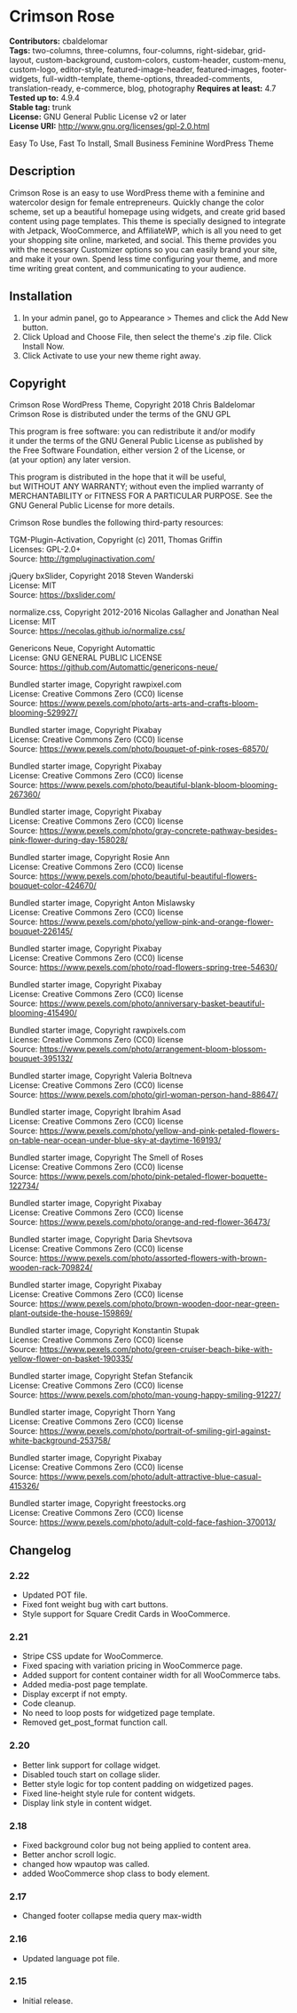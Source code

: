 # Crimson Rose #

**Contributors:** cbaldelomar  
**Tags:** two-columns, three-columns, four-columns, right-sidebar, grid-layout, custom-background, custom-colors, custom-header, custom-menu, custom-logo, editor-style, featured-image-header, featured-images, footer-widgets, full-width-template, theme-options, threaded-comments, translation-ready, e-commerce, blog, photography
**Requires at least:** 4.7  
**Tested up to:** 4.9.4  
**Stable tag:** trunk  
**License:** GNU General Public License v2 or later  
**License URI:** http://www.gnu.org/licenses/gpl-2.0.html  

Easy To Use, Fast To Install, Small Business Feminine WordPress Theme  

## Description ##

Crimson Rose is an easy to use WordPress theme with a feminine and watercolor design for female entrepreneurs. Quickly change the color scheme, set up a beautiful homepage using widgets, and create grid based content using page templates. This theme is specially designed to integrate with Jetpack, WooCommerce, and AffiliateWP, which is all you need to get your shopping site online, marketed, and social. This theme provides you with the necessary Customizer options so you can easily brand your site, and make it your own. Spend less time configuring your theme, and more time writing great content, and communicating to your audience.  

## Installation ##

1. In your admin panel, go to Appearance > Themes and click the Add New button.  
2. Click Upload and Choose File, then select the theme's .zip file. Click Install Now.  
3. Click Activate to use your new theme right away.  

## Copyright ##

Crimson Rose WordPress Theme, Copyright 2018 Chris Baldelomar  
Crimson Rose is distributed under the terms of the GNU GPL  

This program is free software: you can redistribute it and/or modify  
it under the terms of the GNU General Public License as published by  
the Free Software Foundation, either version 2 of the License, or  
(at your option) any later version.  

This program is distributed in the hope that it will be useful,  
but WITHOUT ANY WARRANTY; without even the implied warranty of  
MERCHANTABILITY or FITNESS FOR A PARTICULAR PURPOSE. See the  
GNU General Public License for more details.  

Crimson Rose bundles the following third-party resources:  

TGM-Plugin-Activation, Copyright (c) 2011, Thomas Griffin  
Licenses: GPL-2.0+  
Source: http://tgmpluginactivation.com/  

jQuery bxSlider, Copyright 2018 Steven Wanderski  
License: MIT  
Source: https://bxslider.com/  

normalize.css, Copyright 2012-2016 Nicolas Gallagher and Jonathan Neal  
License: MIT  
Source: https://necolas.github.io/normalize.css/  

Genericons Neue, Copyright Automattic  
License: GNU GENERAL PUBLIC LICENSE  
Source: https://github.com/Automattic/genericons-neue/  

Bundled starter image, Copyright rawpixel.com  
License: Creative Commons Zero (CC0) license  
Source: https://www.pexels.com/photo/arts-arts-and-crafts-bloom-blooming-529927/  

Bundled starter image, Copyright Pixabay  
License: Creative Commons Zero (CC0) license  
Source: https://www.pexels.com/photo/bouquet-of-pink-roses-68570/  

Bundled starter image, Copyright Pixabay  
License: Creative Commons Zero (CC0) license  
Source: https://www.pexels.com/photo/beautiful-blank-bloom-blooming-267360/  

Bundled starter image, Copyright Pixabay  
License: Creative Commons Zero (CC0) license  
Source: https://www.pexels.com/photo/gray-concrete-pathway-besides-pink-flower-during-day-158028/  

Bundled starter image, Copyright Rosie Ann  
License: Creative Commons Zero (CC0) license  
Source: https://www.pexels.com/photo/beautiful-beautiful-flowers-bouquet-color-424670/  

Bundled starter image, Copyright Anton Mislawsky  
License: Creative Commons Zero (CC0) license  
Source: https://www.pexels.com/photo/yellow-pink-and-orange-flower-bouquet-226145/  

Bundled starter image, Copyright Pixabay  
License: Creative Commons Zero (CC0) license  
Source: https://www.pexels.com/photo/road-flowers-spring-tree-54630/  

Bundled starter image, Copyright Pixabay  
License: Creative Commons Zero (CC0) license  
Source: https://www.pexels.com/photo/anniversary-basket-beautiful-blooming-415490/  

Bundled starter image, Copyright rawpixels.com  
License: Creative Commons Zero (CC0) license  
Source: https://www.pexels.com/photo/arrangement-bloom-blossom-bouquet-395132/  

Bundled starter image, Copyright Valeria Boltneva  
License: Creative Commons Zero (CC0) license  
Source: https://www.pexels.com/photo/girl-woman-person-hand-88647/  

Bundled starter image, Copyright Ibrahim Asad  
License: Creative Commons Zero (CC0) license  
Source: https://www.pexels.com/photo/yellow-and-pink-petaled-flowers-on-table-near-ocean-under-blue-sky-at-daytime-169193/  

Bundled starter image, Copyright The Smell of Roses  
License: Creative Commons Zero (CC0) license  
Source: https://www.pexels.com/photo/pink-petaled-flower-boquette-122734/  

Bundled starter image, Copyright Pixabay  
License: Creative Commons Zero (CC0) license  
Source: https://www.pexels.com/photo/orange-and-red-flower-36473/  

Bundled starter image, Copyright Daria Shevtsova  
License: Creative Commons Zero (CC0) license  
Source: https://www.pexels.com/photo/assorted-flowers-with-brown-wooden-rack-709824/  

Bundled starter image, Copyright Pixabay  
License: Creative Commons Zero (CC0) license  
Source: https://www.pexels.com/photo/brown-wooden-door-near-green-plant-outside-the-house-159869/  

Bundled starter image, Copyright Konstantin Stupak  
License: Creative Commons Zero (CC0) license  
Source: https://www.pexels.com/photo/green-cruiser-beach-bike-with-yellow-flower-on-basket-190335/  

Bundled starter image, Copyright Stefan Stefancik  
License: Creative Commons Zero (CC0) license  
Source: https://www.pexels.com/photo/man-young-happy-smiling-91227/  

Bundled starter image, Copyright Thorn Yang  
License: Creative Commons Zero (CC0) license  
Source: https://www.pexels.com/photo/portrait-of-smiling-girl-against-white-background-253758/  

Bundled starter image, Copyright Pixabay  
License: Creative Commons Zero (CC0) license  
Source: https://www.pexels.com/photo/adult-attractive-blue-casual-415326/  

Bundled starter image, Copyright freestocks.org  
License: Creative Commons Zero (CC0) license  
Source: https://www.pexels.com/photo/adult-cold-face-fashion-370013/  

## Changelog ##

### 2.22 ###

* Updated POT file.
* Fixed font weight bug with cart buttons.
* Style support for Square Credit Cards in WooCommerce.

### 2.21 ###

* Stripe CSS update for WooCommerce.
* Fixed spacing with variation pricing in WooCommerce page.
* Added support for content container width for all WooCommerce tabs.
* Added media-post page template.
* Display excerpt if not empty.
* Code cleanup.
* No need to loop posts for widgetized page template.
* Removed get_post_format function call.

### 2.20 ###

* Better link support for collage widget.
* Disabled touch start on collage slider.
* Better style logic for top content padding on widgetized pages.
* Fixed line-height style rule for content widgets.
* Display link style in content widget.

### 2.18 ###

* Fixed background color bug not being applied to content area.
* Better anchor scroll logic.
* changed how wpautop was called.
* added WooCommerce shop class to body element.

### 2.17 ###

* Changed footer collapse media query max-width

### 2.16 ###

* Updated language pot file.

### 2.15 ###

* Initial release.
